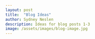 ```yaml
---
layout: post
title:  "Blog Ideas"
author: Sydney Neslen
description: Ideas for blog posts 1-3
image: /assets/images/blog-image.jpg
---
```


